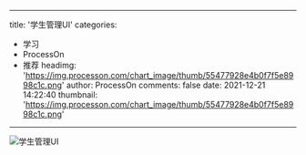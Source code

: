 
---
title: '学生管理UI'
categories: 
 - 学习
 - ProcessOn
 - 推荐
headimg: 'https://img.processon.com/chart_image/thumb/55477928e4b0f7f5e8998c1c.png'
author: ProcessOn
comments: false
date: 2021-12-21 14:22:40
thumbnail: 'https://img.processon.com/chart_image/thumb/55477928e4b0f7f5e8998c1c.png'
---

<div>   
<img class="thumb" alt="学生管理UI" src="https://img.processon.com/chart_image/thumb/55477928e4b0f7f5e8998c1c.png" referrerpolicy="no-referrer">
<p></p>  
</div>
            